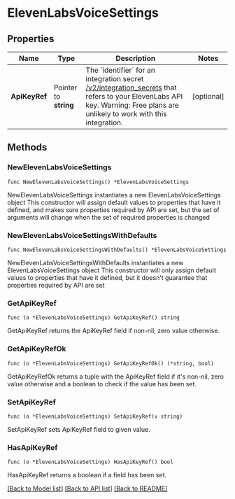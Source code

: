 # ElevenLabsVoiceSettings

## Properties

Name | Type | Description | Notes
------------ | ------------- | ------------- | -------------
**ApiKeyRef** | Pointer to **string** | The &#x60;identifier&#x60; for an integration secret [/v2/integration_secrets](https://developers.telnyx.com/api/secrets-manager/integration-secrets/create-integration-secret) that refers to your ElevenLabs API key. Warning: Free plans are unlikely to work with this integration. | [optional] 

## Methods

### NewElevenLabsVoiceSettings

`func NewElevenLabsVoiceSettings() *ElevenLabsVoiceSettings`

NewElevenLabsVoiceSettings instantiates a new ElevenLabsVoiceSettings object
This constructor will assign default values to properties that have it defined,
and makes sure properties required by API are set, but the set of arguments
will change when the set of required properties is changed

### NewElevenLabsVoiceSettingsWithDefaults

`func NewElevenLabsVoiceSettingsWithDefaults() *ElevenLabsVoiceSettings`

NewElevenLabsVoiceSettingsWithDefaults instantiates a new ElevenLabsVoiceSettings object
This constructor will only assign default values to properties that have it defined,
but it doesn't guarantee that properties required by API are set

### GetApiKeyRef

`func (o *ElevenLabsVoiceSettings) GetApiKeyRef() string`

GetApiKeyRef returns the ApiKeyRef field if non-nil, zero value otherwise.

### GetApiKeyRefOk

`func (o *ElevenLabsVoiceSettings) GetApiKeyRefOk() (*string, bool)`

GetApiKeyRefOk returns a tuple with the ApiKeyRef field if it's non-nil, zero value otherwise
and a boolean to check if the value has been set.

### SetApiKeyRef

`func (o *ElevenLabsVoiceSettings) SetApiKeyRef(v string)`

SetApiKeyRef sets ApiKeyRef field to given value.

### HasApiKeyRef

`func (o *ElevenLabsVoiceSettings) HasApiKeyRef() bool`

HasApiKeyRef returns a boolean if a field has been set.


[[Back to Model list]](../README.md#documentation-for-models) [[Back to API list]](../README.md#documentation-for-api-endpoints) [[Back to README]](../README.md)


